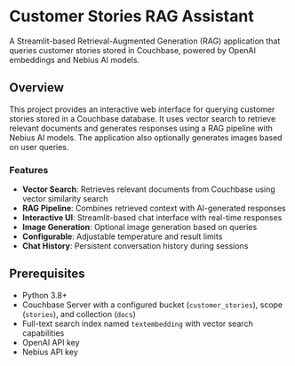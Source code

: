# Customer Stories RAG Assistant

A Streamlit-based Retrieval-Augmented Generation (RAG) application that queries customer stories stored in Couchbase, powered by OpenAI embeddings and Nebius AI models.

## Overview

This project provides an interactive web interface for querying customer stories stored in a Couchbase database. It uses vector search to retrieve relevant documents and generates responses using a RAG pipeline with Nebius AI models. The application also optionally generates images based on user queries.

### Features
- **Vector Search**: Retrieves relevant documents from Couchbase using vector similarity search
- **RAG Pipeline**: Combines retrieved context with AI-generated responses
- **Interactive UI**: Streamlit-based chat interface with real-time responses
- **Image Generation**: Optional image generation based on queries
- **Configurable**: Adjustable temperature and result limits
- **Chat History**: Persistent conversation history during sessions

## Prerequisites

- Python 3.8+
- Couchbase Server with a configured bucket (`customer_stories`), scope (`stories`), and collection (`docs`)
- Full-text search index named `textembedding` with vector search capabilities
- OpenAI API key
- Nebius API key

